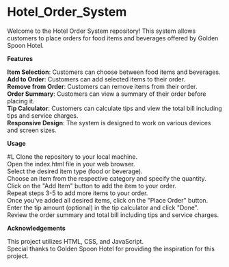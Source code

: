 # Hotel_Order_System

Welcome to the Hotel Order System repository! This system allows customers to place orders for food items and beverages offered by Golden Spoon Hotel.

**Features**

__Item Selection__: Customers can choose between food items and beverages.<br>
__Add to Order__: Customers can add selected items to their order.<br>
__Remove from Order__: Customers can remove items from their order.<br>
__Order Summary__: Customers can view a summary of their order before placing it.<br>
__Tip Calculator__: Customers can calculate tips and view the total bill including tips and service charges.<br>
__Responsive Design__: The system is designed to work on various devices and screen sizes.<br>

**Usage**

#L Clone the repository to your local machine.<br>
Open the index.html file in your web browser.<br>
Select the desired item type (food or beverage).<br>
Choose an item from the respective category and specify the quantity.<br>
Click on the "Add Item" button to add the item to your order.<br>
Repeat steps 3-5 to add more items to your order.<br>
Once you've added all desired items, click on the "Place Order" button.<br>
Enter the tip amount (optional) in the tip calculator and click "Done".<br>
Review the order summary and total bill including tips and service charges.<br>

**Acknowledgements**

This project utilizes HTML, CSS, and JavaScript.<br>
Special thanks to Golden Spoon Hotel for providing the inspiration for this project.

